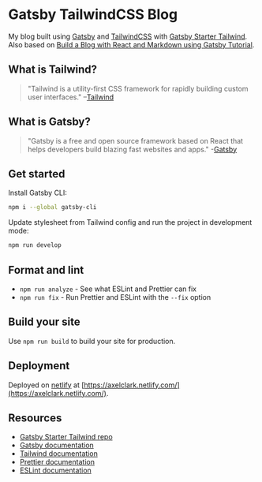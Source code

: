 # Gatsby TailwindCSS Blog
My blog built using [Gatsby](https://www.gatsbyjs.org/) and
[TailwindCSS](https://tailwindcss.com) with [Gatsby Starter Tailwind](https://github.com/taylorbryant/gatsby-starter-tailwind). Also based on [Build a Blog with React and Markdown using Gatsby Tutorial](https://egghead.io/courses/build-a-blog-with-react-and-markdown-using-gatsby).

## What is Tailwind?

> "Tailwind is a utility-first CSS framework for rapidly building custom user interfaces."
> –[Tailwind](https://tailwindcss.com)

## What is Gatsby?

> "Gatsby is a free and open source framework based on React that helps developers build blazing fast websites and apps." -[Gatsby](https://www.gatsbyjs.org/)

## Get started

Install Gatsby CLI:

```sh
npm i --global gatsby-cli
```

Update stylesheet from Tailwind config and run the project in development mode:

```sh
npm run develop
```

## Format and lint

- `npm run analyze` - See what ESLint and Prettier can fix
- `npm run fix` - Run Prettier and ESLint with the `--fix` option

## Build your site

Use `npm run build` to build your site for production.

## Deployment

Deployed on [netlify](https://www.netlify.com/) at [https://axelclark.netlify.com/](https://axelclark.netlify.com/).

## Resources

- [Gatsby Starter Tailwind repo](https://github.com/taylorbryant/gatsby-starter-tailwind)
- [Gatsby documentation](https://www.gatsbyjs.org/docs/)
- [Tailwind documentation](https://tailwindcss.com/docs/what-is-tailwind/)
- [Prettier documentation](https://prettier.io/docs/en/index.html)
- [ESLint documentation](https://eslint.org/docs/user-guide/configuring)
